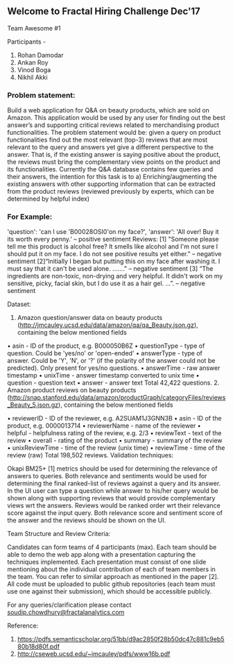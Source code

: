 ## Welcome to Fractal Hiring Challenge Dec'17

Team Awesome #1

Participants -

1. Rohan Damodar
2. Ankan Roy
3. Vinod Boga
4. Nikhil Akki


            
### Problem statement: 

Build a web application for Q&A on beauty products, which are sold on Amazon. This application would be used by any user for finding out the best answer’s and supporting critical reviews related to merchandising product functionalities. The problem statement would be: given a query on product functionalities find out the most relevant (top-3) reviews that are most relevant to the query and answers yet give a different perspective to the answer. That is, if the existing answer is saying positive about the product, the reviews must bring the complementary view points on the product and its functionalities. Currently the Q&A database contains few queries and their answers, the intention for this task is to 
    a)  Enriching/augmenting the existing answers with other supporting information that can be extracted from the product reviews (reviewed previously by experts, which can be determined by helpful index)

### For Example:

'question': 'can I use 'B00028OSI0'on my face?', 
'answer': 'All over! Buy it its worth every penny.' – positive sentiment
Reviews: 
    [1] "Someone please tell me this product is alcohol free? It smells like alcohol and I'm not sure I should put it on my face. I do not see positive results yet either." – negative sentiment
    [2]“Initially I began but putting this on my face after washing it. I must say that it can't be used alone. ……." – negative sentiment
    [3] “The ingredients are non-toxic, non-drying and very helpful. It didn't work on my sensitive, picky, facial skin, but I do use it as a hair gel. …”. – negative sentiment

Dataset:
1.  Amazon question/answer data on beauty products (http://jmcauley.ucsd.edu/data/amazon/qa/qa_Beauty.json.gz), containing the below mentioned fields

•   asin - ID of the product, e.g. B000050B6Z
•   questionType - type of question. Could be 'yes/no' or 'open-ended'
•   answerType - type of answer. Could be 'Y', 'N', or '?' (if the polarity of the answer could not be predicted). Only present for yes/no questions.
•   answerTime - raw answer timestamp
•   unixTime - answer timestamp converted to unix time
•   question - question text
•   answer - answer text
Total 42,422 questions.
2.  Amazon product reviews on beauty products (http://snap.stanford.edu/data/amazon/productGraph/categoryFiles/reviews_Beauty_5.json.gz), containing the below mentioned fields


•   reviewerID - ID of the reviewer, e.g. A2SUAM1J3GNN3B
•   asin - ID of the product, e.g. 0000013714
•   reviewerName - name of the reviewer
•   helpful - helpfulness rating of the review, e.g. 2/3
•   reviewText - text of the review
•   overall - rating of the product
•   summary - summary of the review
•   unixReviewTime - time of the review (unix time)
•   reviewTime - time of the review (raw)
Total 198,502 reviews.
Validation techniques:
    
Okapi BM25+ [1] metrics should be used for determining the relevance of answers to queries. Both relevance and sentiments would be used for determining the final ranked-list of reviews against a query and its answer. In the UI user can type a question while answer to his/her query would be shown along with supporting reviews that would provide complementary views wrt the answers. Reviews would be ranked order wrt their relevance score against the input query. Both relevance score and sentiment score of the answer and the reviews should be shown on the UI. 

 
Team Structure and Review Criteria:
 
Candidates can form teams of 4 participants (max).  Each team should be able to demo the web app along with a presentation capturing the techniques implemented. Each presentation must consist of one slide mentioning about the individual contribution of each of team members in the team. You can refer to similar approach as mentioned in the paper [2]. All code must be uploaded to public github repositories (each team must use one against their submission), which should be accessible publicly.  

For any queries/clarification please contact soudip.chowdhury@fractalanalytics.com

Reference:
1.  https://pdfs.semanticscholar.org/51bb/d9ac2850f28b50dc47c881c9eb580b18d80f.pdf
2.  http://cseweb.ucsd.edu/~jmcauley/pdfs/www16b.pdf

    


